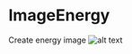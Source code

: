 # ImageEnergy
Create energy image
![alt text](http://i.piccy.info/i9/d9381cd59fb58574406fafbc57dd8ea3/1481662545/173116/1099611/demo.jpg)
